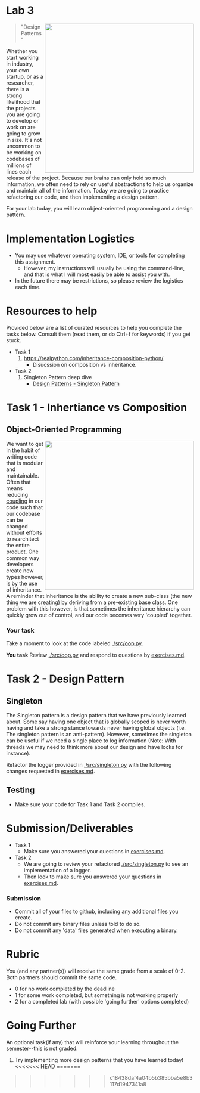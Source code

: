 # Lab 3

<img align="right" src="./media/patterns.png" width="400px"/>


> "Design Patterns"

Whether you start working in industry, your own startup, or as a researcher, there is a strong likelihood that the projects you are going to develop or work on are going to grow in size. It's not uncommon to be working on codebases of millions of lines each release of the project. Because our brains can only hold so much information, we often need to rely on useful abstractions to help us organize and maintain all of the information. Today we are going to practice refactoring our code, and then implementing a design pattern.

For your lab today, you will learn object-oriented programming and a design pattern.

# Implementation Logistics

- You may use whatever operating system, IDE, or tools for completing this assignment.
	- However, my instructions will usually be using the command-line, and that is what I will most easily be able to assist you with.
- In the future there may be restrictions, so please review the logistics each time.

# Resources to help

Provided below are a list of curated resources to help you complete the tasks below. Consult them (read them, or do Ctrl+f for keywords) if you get stuck.

- Task 1
	1. https://realpython.com/inheritance-composition-python/
		- Disucssion on composition vs inheritance.
- Task 2
	1. Singleton Pattern deep dive
		- [Design Patterns - Singleton Pattern](https://python-patterns.guide/gang-of-four/singleton/)
	
# Task 1 - Inhertiance vs Composition

## Object-Oriented Programming

<img align="right" width="400px" src="./media/inheritance.jpg">

We want to get in the habit of writing code that is modular and maintainable. Often that means reducing [coupling](https://en.wikipedia.org/wiki/Coupling_(computer_programming)) in our code such that our codebase can be changed without efforts to rearchitect the entire product. One common way developers create new types however, is by the use of inheritance. A reminder that inheritance is the ability to create a new sub-class (the new thing we are creating) by deriving from a pre-existing base class. One problem with this however, is that sometimes the inheritance hierarchy can quickly grow out of control, and our code becomes very 'coupled' together.

### Your task

Take a moment to look at the code labeled [./src/oop.py](./src/oop.py). 

**You task** Review [./src/oop.py](./src/oop.py) and respond to questions by [exercises.md](./exercises.md).

# Task 2 - Design Pattern

## Singleton

The Singleton pattern is a design pattern that we have previously learned about. Some say having one object that is globally scoped is never worth having and take a strong stance towards never having global objects (i.e. The singleton pattern is an anti-pattern). However, sometimes the singleton can be useful if we need a single place to log information (Note: With threads we may need to think more about our design and have locks for instance). 


Refactor the logger provided in [./src/singleton.py](./src/singleton.py) with the following changes requested in [exercises.md](./exercises.md).

## Testing

- Make sure your code for Task 1 and Task 2 compiles.

# Submission/Deliverables

- Task 1
	- Make sure you answered your questions in [exercises.md](./exercises.md).
- Task 2
	- We are going to review your refactored [./src/singleton.py](./src/singleton.py) to see an implementation of a logger.
	- Then look to make sure you answered your questions in [exercises.md](./exercises.md).

### Submission

- Commit all of your files to github, including any additional files you create.
- Do not commit any binary files unless told to do so.
- Do not commit any 'data' files generated when executing a binary.

# Rubric

You (and any partner(s)) will receive the same grade from a scale of 0-2. Both partners should commit the same code.

- 0 for no work completed by the deadline
- 1 for some work completed, but something is not working properly
- 2 for a completed lab (with possible 'going further' options completed)

# Going Further

An optional task(if any) that will reinforce your learning throughout the semester--this is not graded.

1. Try implementing more design patterns that you have learned today!
<<<<<<< HEAD
=======

>>>>>>> c18438daf4a04b5b385bba5e8b3117d1947341a8
